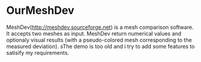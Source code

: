 # OurMeshDev
MeshDev(http://meshdev.sourceforge.net) is a mesh comparison software. It accepts two meshes as input. MeshDev return numerical values and optionaly visual results (with a pseudo-colored mesh corresponding to the measured deviation).
sThe demo is too old and i try to add some features to satisify my requirements.

